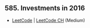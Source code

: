 ## 585. Investments in 2016

-  [LeetCode](https://leetcode.com/problems/investments-in-2016/) | [LeetCode CH](https://leetcode.cn/problems/investments-in-2016/) (Medium)
